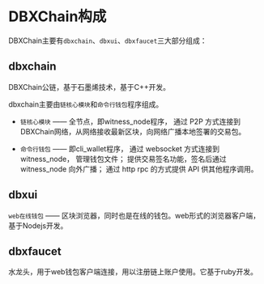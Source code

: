 # DBXChain构成

DBXChain主要有`dbxchain`、`dbxui`、`dbxfaucet`三大部分组成：

## <b>dbxchain</b>

DBXChain公链，基于石墨烯技术，基于C++开发。

dbxchain主要由`链核心模块`和`命令行钱包`程序组成。

- `链核心模块` —— 全节点，即witness_node程序， 通过 P2P 方式连接到DBXChain网络，从网络接收最新区块，向网络广播本地签署的交易包。

- `命令行钱包` —— 即cli_wallet程序， 通过 websocket 方式连接到 witness_node， 管理钱包文件； 提供交易签名功能，签名后通过 witness_node 向外广播； 通过 http rpc 的方式提供 API 供其他程序调用。


## <b>dbxui</b>

`web在线钱包` —— 区块浏览器，同时也是在线的钱包。web形式的浏览器客户端，基于Nodejs开发。

## <b>dbxfaucet</b>

水龙头，用于web钱包客户端连接，用以注册链上账户使用。它基于ruby开发。

